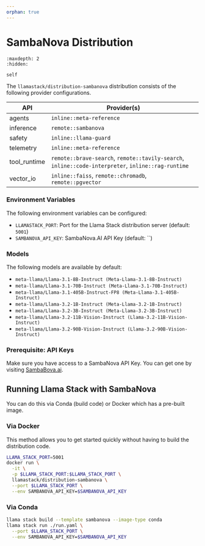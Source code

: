 ```yaml
---
orphan: true
---
```

# SambaNova Distribution

```{toctree}
:maxdepth: 2
:hidden:

self
```

The `llamastack/distribution-sambanova` distribution consists of the following provider configurations.

| API | Provider(s) |
|-----|-------------|
| agents | `inline::meta-reference` |
| inference | `remote::sambanova` |
| safety | `inline::llama-guard` |
| telemetry | `inline::meta-reference` |
| tool_runtime | `remote::brave-search`, `remote::tavily-search`, `inline::code-interpreter`, `inline::rag-runtime` |
| vector_io | `inline::faiss`, `remote::chromadb`, `remote::pgvector` |


### Environment Variables

The following environment variables can be configured:

- `LLAMASTACK_PORT`: Port for the Llama Stack distribution server (default: `5001`)
- `SAMBANOVA_API_KEY`: SambaNova.AI API Key (default: ``)

### Models

The following models are available by default:

- `meta-llama/Llama-3.1-8B-Instruct (Meta-Llama-3.1-8B-Instruct)`
- `meta-llama/Llama-3.1-70B-Instruct (Meta-Llama-3.1-70B-Instruct)`
- `meta-llama/Llama-3.1-405B-Instruct-FP8 (Meta-Llama-3.1-405B-Instruct)`
- `meta-llama/Llama-3.2-1B-Instruct (Meta-Llama-3.2-1B-Instruct)`
- `meta-llama/Llama-3.2-3B-Instruct (Meta-Llama-3.2-3B-Instruct)`
- `meta-llama/Llama-3.2-11B-Vision-Instruct (Llama-3.2-11B-Vision-Instruct)`
- `meta-llama/Llama-3.2-90B-Vision-Instruct (Llama-3.2-90B-Vision-Instruct)`


### Prerequisite: API Keys

Make sure you have access to a SambaNova API Key. You can get one by visiting [SambaBova.ai](https://sambanova.ai/).


## Running Llama Stack with SambaNova

You can do this via Conda (build code) or Docker which has a pre-built image.

### Via Docker

This method allows you to get started quickly without having to build the distribution code.

```bash
LLAMA_STACK_PORT=5001
docker run \
  -it \
  -p $LLAMA_STACK_PORT:$LLAMA_STACK_PORT \
  llamastack/distribution-sambanova \
  --port $LLAMA_STACK_PORT \
  --env SAMBANOVA_API_KEY=$SAMBANOVA_API_KEY
```

### Via Conda

```bash
llama stack build --template sambanova --image-type conda
llama stack run ./run.yaml \
  --port $LLAMA_STACK_PORT \
  --env SAMBANOVA_API_KEY=$SAMBANOVA_API_KEY
```
